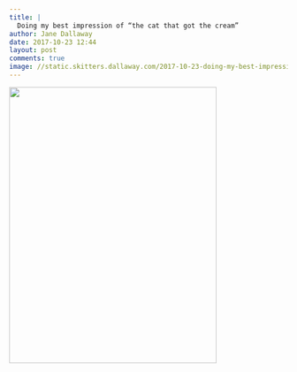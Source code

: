 ```yaml
---
title: |
  Doing my best impression of “the cat that got the cream”
author: Jane Dallaway
date: 2017-10-23 12:44
layout: post
comments: true
image: //static.skitters.dallaway.com/2017-10-23-doing-my-best-impression-of--the-cat-that-got-the-cream-thumb-1-IMG-4521.JPG
---
```


<div>
        <a href="//static.skitters.dallaway.com/2017-10-23-doing-my-best-impression-of--the-cat-that-got-the-cream-fullsize-1-IMG-4521.JPG">
          <img src="//static.skitters.dallaway.com/2017-10-23-doing-my-best-impression-of--the-cat-that-got-the-cream-thumb-1-IMG-4521.JPG" width="375" height="500"/>
        </a>
      </div>


  
      